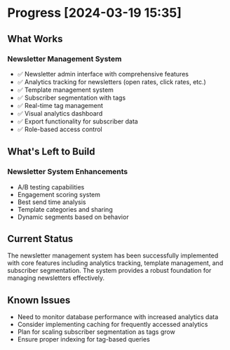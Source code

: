 # Progress [2024-03-19 15:35]

## What Works

### Newsletter Management System

- ✅ Newsletter admin interface with comprehensive features
- ✅ Analytics tracking for newsletters (open rates, click rates, etc.)
- ✅ Template management system
- ✅ Subscriber segmentation with tags
- ✅ Real-time tag management
- ✅ Visual analytics dashboard
- ✅ Export functionality for subscriber data
- ✅ Role-based access control

## What's Left to Build

### Newsletter System Enhancements

- A/B testing capabilities
- Engagement scoring system
- Best send time analysis
- Template categories and sharing
- Dynamic segments based on behavior

## Current Status

The newsletter management system has been successfully implemented with core features including analytics tracking, template management, and subscriber segmentation. The system provides a robust foundation for managing newsletters effectively.

## Known Issues

- Need to monitor database performance with increased analytics data
- Consider implementing caching for frequently accessed analytics
- Plan for scaling subscriber segmentation as tags grow
- Ensure proper indexing for tag-based queries
